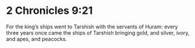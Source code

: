 # 2 Chronicles 9:21

For the king’s ships went to Tarshish with the servants of Huram: every three years once came the ships of Tarshish bringing gold, and silver, ivory, and apes, and peacocks.